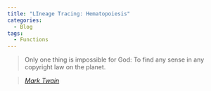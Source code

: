 ```yaml
---
title: "LIneage Tracing: Hematopoiesis"
categories:
  - Blog
tags:
  - Functions
---
```


> Only one thing is impossible for God: To find any sense in any copyright law on the planet.
  
> <cite><a href="http://www.brainyquote.com/quotes/quotes/m/marktwain163473.html">Mark Twain</a></cite>

